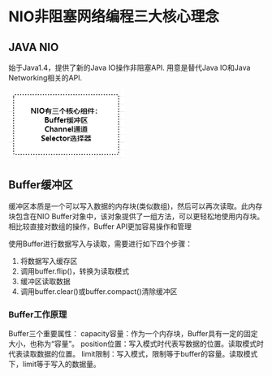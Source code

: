 # NIO非阻塞网络编程三大核心理念
## JAVA NIO
始于Java1.4，提供了新的Java IO操作非阻塞API.
用意是替代Java IO和Java Networking相关的API.

![NIO有三个核心组件](_v_images/20190530093424702_24557.png)
## Buffer缓冲区
缓冲区本质是一个可以写入数据的内存块(类似数组)，然后可以再次读取。此内存块包含在NIO Buffer对象中，该对象提供了一组方法，可以更轻松地使用内存块。
相比较直接对数组的操作，Buffer API更加容易操作和管理


使用Buffer进行数据写入与读取，需要进行如下四个步骤：
1. 将数据写入缓存区
2. 调用buffer.flip()，转换为读取模式
3. 缓冲区读取数据
4. 调用buffer.clear()或buffer.compact()清除缓冲区

### Buffer工作原理
Buffer三个重要属性：
capacity容量：作为一个内存块，Buffer具有一定的固定大小，也称为“容量”。
position位置：写入模式时代表写数据的位置。读取模式时代表读取数据的位置。
limit限制：写入模式，限制等于buffer的容量。读取模式下，limit等于写入的数据量。